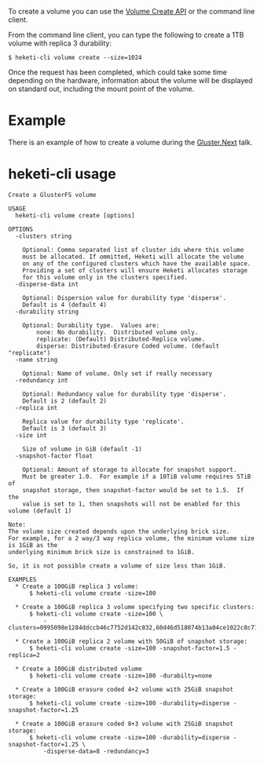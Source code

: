 To create a volume you can use the [Volume Create API](../api/api.md#create-a-volume) or the command line client.

From the command line client, you can type the following to create a 1TB volume with replica 3 durability:

```
$ heketi-cli volume create --size=1024
```

Once the request has been completed, which could take some time depending on the hardware, information about the volume will be displayed on standard out, including the mount point of the volume.

# Example
There is an example of how to create a volume during the [Gluster.Next](https://www.youtube.com/watch?v=iBFfHv4bne8&t=2750) talk.

# heketi-cli usage
```
Create a GlusterFS volume

USAGE
  heketi-cli volume create [options]

OPTIONS
  -clusters string

	Optional: Comma separated list of cluster ids where this volume
	must be allocated. If ommitted, Heketi will allocate the volume
	on any of the configured clusters which have the available space.
	Providing a set of clusters will ensure Heketi allocates storage
	for this volume only in the clusters specified.
  -disperse-data int

	Optional: Dispersion value for durability type 'disperse'.
	Default is 4 (default 4)
  -durability string

	Optional: Durability type.  Values are:
		none: No durability.  Distributed volume only.
		replicate: (Default) Distributed-Replica volume.
		disperse: Distributed-Erasure Coded volume. (default "replicate")
  -name string

	Optional: Name of volume. Only set if really necessary
  -redundancy int

	Optional: Redundancy value for durability type 'disperse'.
	Default is 2 (default 2)
  -replica int

	Replica value for durability type 'replicate'.
	Default is 3 (default 3)
  -size int

	Size of volume in GiB (default -1)
  -snapshot-factor float

	Optional: Amount of storage to allocate for snapshot support.
	Must be greater 1.0.  For example if a 10TiB volume requires 5TiB of
	snapshot storage, then snapshot-factor would be set to 1.5.  If the
	value is set to 1, then snapshots will not be enabled for this volume (default 1)

Note:
The volume size created depends upon the underlying brick size.
For example, for a 2 way/3 way replica volume, the minimum volume size is 1GiB as the
underlying minimum brick size is constrained to 1GiB.

So, it is not possible create a volume of size less than 1GiB.

EXAMPLES
  * Create a 100GiB replica 3 volume:
      $ heketi-cli volume create -size=100

  * Create a 100GiB replica 3 volume specifying two specific clusters:
      $ heketi-cli volume create -size=100 \
          -clusters=0995098e1284ddccb46c7752d142c832,60d46d518074b13a04ce1022c8c7193c

  * Create a 100GiB replica 2 volume with 50GiB of snapshot storage:
      $ heketi-cli volume create -size=100 -snapshot-factor=1.5 -replica=2

  * Create a 100GiB distributed volume
      $ heketi-cli volume create -size=100 -durabilty=none

  * Create a 100GiB erasure coded 4+2 volume with 25GiB snapshot storage:
      $ heketi-cli volume create -size=100 -durability=disperse -snapshot-factor=1.25

  * Create a 100GiB erasure coded 8+3 volume with 25GiB snapshot storage:
      $ heketi-cli volume create -size=100 -durability=disperse -snapshot-factor=1.25 \
          -disperse-data=8 -redundancy=3
```
